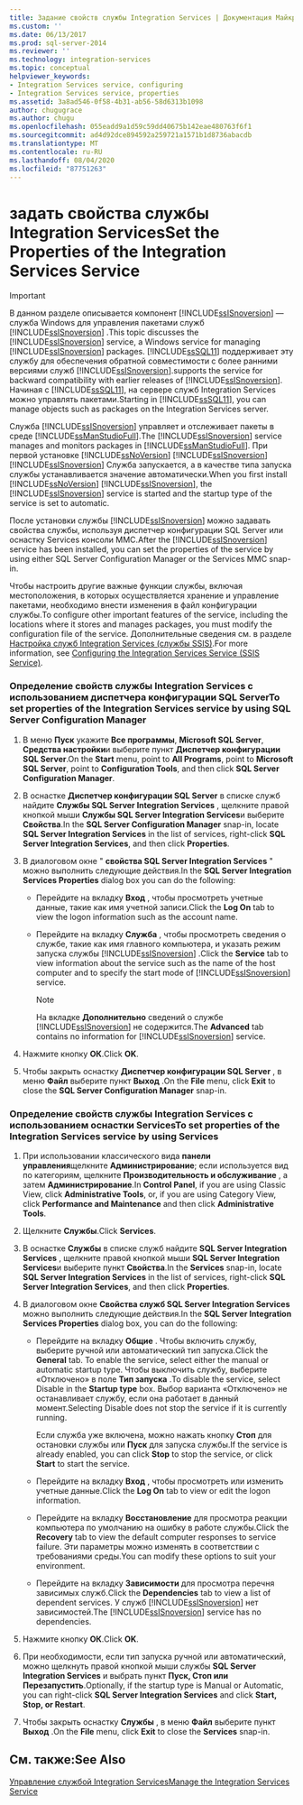 ```yaml
---
title: Задание свойств службы Integration Services | Документация Майкрософт
ms.custom: ''
ms.date: 06/13/2017
ms.prod: sql-server-2014
ms.reviewer: ''
ms.technology: integration-services
ms.topic: conceptual
helpviewer_keywords:
- Integration Services service, configuring
- Integration Services service, properties
ms.assetid: 3a8ad546-0f58-4b31-ab56-58d6313b1098
author: chugugrace
ms.author: chugu
ms.openlocfilehash: 055eadd9a1d59c59dd40675b142eae480763f6f1
ms.sourcegitcommit: ad4d92dce894592a259721a1571b1d8736abacdb
ms.translationtype: MT
ms.contentlocale: ru-RU
ms.lasthandoff: 08/04/2020
ms.locfileid: "87751263"
---
```

# <a name="set-the-properties-of-the-integration-services-service"></a><span data-ttu-id="0c968-102">задать свойства службы Integration Services</span><span class="sxs-lookup"><span data-stu-id="0c968-102">Set the Properties of the Integration Services Service</span></span>
    
> [!IMPORTANT]  
>  <span data-ttu-id="0c968-103">В данном разделе описывается компонент [!INCLUDE[ssISnoversion](../includes/ssisnoversion-md.md)] — служба Windows для управления пакетами служб [!INCLUDE[ssISnoversion](../includes/ssisnoversion-md.md)] .</span><span class="sxs-lookup"><span data-stu-id="0c968-103">This topic discusses the [!INCLUDE[ssISnoversion](../includes/ssisnoversion-md.md)] service, a Windows service for managing [!INCLUDE[ssISnoversion](../includes/ssisnoversion-md.md)] packages.</span></span> [!INCLUDE[ssSQL11](../includes/sssql11-md.md)] <span data-ttu-id="0c968-104">поддерживает эту службу для обеспечения обратной совместимости с более ранними версиями служб [!INCLUDE[ssISnoversion](../includes/ssisnoversion-md.md)].</span><span class="sxs-lookup"><span data-stu-id="0c968-104">supports the service for backward compatibility with earlier releases of [!INCLUDE[ssISnoversion](../includes/ssisnoversion-md.md)].</span></span> <span data-ttu-id="0c968-105">Начиная с [!INCLUDE[ssSQL11](../includes/sssql11-md.md)], на сервере служб Integration Services можно управлять пакетами.</span><span class="sxs-lookup"><span data-stu-id="0c968-105">Starting in [!INCLUDE[ssSQL11](../includes/sssql11-md.md)], you can manage objects such as packages on the Integration Services server.</span></span>  
  
 <span data-ttu-id="0c968-106">Служба [!INCLUDE[ssISnoversion](../includes/ssisnoversion-md.md)] управляет и отслеживает пакеты в среде [!INCLUDE[ssManStudioFull](../includes/ssmanstudiofull-md.md)].</span><span class="sxs-lookup"><span data-stu-id="0c968-106">The [!INCLUDE[ssISnoversion](../includes/ssisnoversion-md.md)] service manages and monitors packages in [!INCLUDE[ssManStudioFull](../includes/ssmanstudiofull-md.md)].</span></span> <span data-ttu-id="0c968-107">При первой установке [!INCLUDE[ssNoVersion](../includes/ssnoversion-md.md)] [!INCLUDE[ssISnoversion](../includes/ssisnoversion-md.md)] [!INCLUDE[ssISnoversion](../includes/ssisnoversion-md.md)] Служба запускается, а в качестве типа запуска службы устанавливается значение автоматически.</span><span class="sxs-lookup"><span data-stu-id="0c968-107">When you first install [!INCLUDE[ssNoVersion](../includes/ssnoversion-md.md)] [!INCLUDE[ssISnoversion](../includes/ssisnoversion-md.md)], the [!INCLUDE[ssISnoversion](../includes/ssisnoversion-md.md)] service is started and the startup type of the service is set to automatic.</span></span>  
  
 <span data-ttu-id="0c968-108">После установки службы [!INCLUDE[ssISnoversion](../includes/ssisnoversion-md.md)] можно задавать свойства службы, используя диспетчер конфигурации SQL Server или оснастку Services консоли MMC.</span><span class="sxs-lookup"><span data-stu-id="0c968-108">After the [!INCLUDE[ssISnoversion](../includes/ssisnoversion-md.md)] service has been installed, you can set the properties of the service by using either SQL Server Configuration Manager or the Services MMC snap-in.</span></span>  
  
 <span data-ttu-id="0c968-109">Чтобы настроить другие важные функции службы, включая местоположения, в которых осуществляется хранение и управление пакетами, необходимо внести изменения в файл конфигурации службы.</span><span class="sxs-lookup"><span data-stu-id="0c968-109">To configure other important features of the service, including the locations where it stores and manages packages, you must modify the configuration file of the service.</span></span> <span data-ttu-id="0c968-110">Дополнительные сведения см. в разделе [Настройка служб Integration Services (службы SSIS)](service/integration-services-service-ssis-service.md).</span><span class="sxs-lookup"><span data-stu-id="0c968-110">For more information, see [Configuring the Integration Services Service &#40;SSIS Service&#41;](service/integration-services-service-ssis-service.md).</span></span>  
  
### <a name="to-set-properties-of-the-integration-services-service-by-using-sql-server-configuration-manager"></a><span data-ttu-id="0c968-111">Определение свойств службы Integration Services с использованием диспетчера конфигурации SQL Server</span><span class="sxs-lookup"><span data-stu-id="0c968-111">To set properties of the Integration Services service by using SQL Server Configuration Manager</span></span>  
  
1.  <span data-ttu-id="0c968-112">В меню **Пуск** укажите **Все программы**, **Microsoft SQL Server**, **Средства настройки**и выберите пункт **Диспетчер конфигурации SQL Server**.</span><span class="sxs-lookup"><span data-stu-id="0c968-112">On the **Start** menu, point to **All Programs**, point to **Microsoft SQL Server**, point to **Configuration Tools**, and then click **SQL Server Configuration Manager**.</span></span>  
  
2.  <span data-ttu-id="0c968-113">В оснастке **Диспетчер конфигурации SQL Server** в списке служб найдите **Службы SQL Server Integration Services** , щелкните правой кнопкой мыши **Службы SQL Server Integration Services**и выберите **Свойства**.</span><span class="sxs-lookup"><span data-stu-id="0c968-113">In the **SQL Server Configuration Manager** snap-in, locate **SQL Server Integration Services** in the list of services, right-click **SQL Server Integration Services**, and then click **Properties**.</span></span>  
  
3.  <span data-ttu-id="0c968-114">В диалоговом окне " **свойства SQL Server Integration Services** " можно выполнить следующие действия.</span><span class="sxs-lookup"><span data-stu-id="0c968-114">In the **SQL Server Integration Services Properties** dialog box you can do the following:</span></span>  
  
    -   <span data-ttu-id="0c968-115">Перейдите на вкладку **Вход** , чтобы просмотреть учетные данные, такие как имя учетной записи.</span><span class="sxs-lookup"><span data-stu-id="0c968-115">Click the **Log On** tab to view the logon information such as the account name.</span></span>  
  
    -   <span data-ttu-id="0c968-116">Перейдите на вкладку **Служба** , чтобы просмотреть сведения о службе, такие как имя главного компьютера, и указать режим запуска службы [!INCLUDE[ssISnoversion](../includes/ssisnoversion-md.md)] .</span><span class="sxs-lookup"><span data-stu-id="0c968-116">Click the **Service** tab to view information about the service such as the name of the host computer and to specify the start mode of [!INCLUDE[ssISnoversion](../includes/ssisnoversion-md.md)] service.</span></span>  
  
        > [!NOTE]  
        >  <span data-ttu-id="0c968-117">На вкладке **Дополнительно** сведений о службе [!INCLUDE[ssISnoversion](../includes/ssisnoversion-md.md)] не содержится.</span><span class="sxs-lookup"><span data-stu-id="0c968-117">The **Advanced** tab contains no information for [!INCLUDE[ssISnoversion](../includes/ssisnoversion-md.md)] service.</span></span>  
  
4.  <span data-ttu-id="0c968-118">Нажмите кнопку **ОК**.</span><span class="sxs-lookup"><span data-stu-id="0c968-118">Click **OK**.</span></span>  
  
5.  <span data-ttu-id="0c968-119">Чтобы закрыть оснастку **Диспетчер конфигурации SQL Server** , в меню **Файл** выберите пункт **Выход** .</span><span class="sxs-lookup"><span data-stu-id="0c968-119">On the **File** menu, click **Exit** to close the **SQL Server Configuration Manager** snap-in.</span></span>  
  
### <a name="to-set-properties-of-the-integration-services-service-by-using-services"></a><span data-ttu-id="0c968-120">Определение свойств службы Integration Services с использованием оснастки Services</span><span class="sxs-lookup"><span data-stu-id="0c968-120">To set properties of the Integration Services service by using Services</span></span>  
  
1.  <span data-ttu-id="0c968-121">При использовании классического вида **панели управления**щелкните **Администрирование**; если используется вид по категориям, щелкните **Производительность и обслуживание** , а затем **Администрирование**.</span><span class="sxs-lookup"><span data-stu-id="0c968-121">In **Control Panel**, if you are using Classic View, click **Administrative Tools**, or, if you are using Category View, click **Performance and Maintenance** and then click **Administrative Tools**.</span></span>  
  
2.  <span data-ttu-id="0c968-122">Щелкните **Службы**.</span><span class="sxs-lookup"><span data-stu-id="0c968-122">Click **Services**.</span></span>  
  
3.  <span data-ttu-id="0c968-123">В оснастке **Службы** в списке служб найдите **SQL Server Integration Services** , щелкните правой кнопкой мыши **SQL Server Integration Services**и выберите пункт **Свойства**.</span><span class="sxs-lookup"><span data-stu-id="0c968-123">In the **Services** snap-in, locate **SQL Server Integration Services** in the list of services, right-click **SQL Server Integration Services**, and then click **Properties**.</span></span>  
  
4.  <span data-ttu-id="0c968-124">В диалоговом окне **Свойства служб SQL Server Integration Services** можно выполнить следующие действия.</span><span class="sxs-lookup"><span data-stu-id="0c968-124">In the **SQL Server Integration Services Properties** dialog box, you can do the following:</span></span>  
  
    -   <span data-ttu-id="0c968-125">Перейдите на вкладку **Общие** . Чтобы включить службу, выберите ручной или автоматический тип запуска.</span><span class="sxs-lookup"><span data-stu-id="0c968-125">Click the **General** tab. To enable the service, select either the manual or automatic startup type.</span></span> <span data-ttu-id="0c968-126">Чтобы выключить службу, выберите «Отключено» в поле **Тип запуска** .</span><span class="sxs-lookup"><span data-stu-id="0c968-126">To disable the service, select Disable in the **Startup type** box.</span></span> <span data-ttu-id="0c968-127">Выбор варианта «Отключено» не останавливает службу, если она работает в данный момент.</span><span class="sxs-lookup"><span data-stu-id="0c968-127">Selecting Disable does not stop the service if it is currently running.</span></span>  
  
         <span data-ttu-id="0c968-128">Если служба уже включена, можно нажать кнопку **Стоп** для остановки службы или **Пуск** для запуска службы.</span><span class="sxs-lookup"><span data-stu-id="0c968-128">If the service is already enabled, you can click **Stop** to stop the service, or click **Start** to start the service.</span></span>  
  
    -   <span data-ttu-id="0c968-129">Перейдите на вкладку **Вход** , чтобы просмотреть или изменить учетные данные.</span><span class="sxs-lookup"><span data-stu-id="0c968-129">Click the **Log On** tab to view or edit the logon information.</span></span>  
  
    -   <span data-ttu-id="0c968-130">Перейдите на вкладку **Восстановление** для просмотра реакции компьютера по умолчанию на ошибку в работе службы.</span><span class="sxs-lookup"><span data-stu-id="0c968-130">Click the **Recovery** tab to view the default computer responses to service failure.</span></span> <span data-ttu-id="0c968-131">Эти параметры можно изменять в соответствии с требованиями среды.</span><span class="sxs-lookup"><span data-stu-id="0c968-131">You can modify these options to suit your environment.</span></span>  
  
    -   <span data-ttu-id="0c968-132">Перейдите на вкладку **Зависимости** для просмотра перечня зависимых служб.</span><span class="sxs-lookup"><span data-stu-id="0c968-132">Click the **Dependencies** tab to view a list of dependent services.</span></span> <span data-ttu-id="0c968-133">У служб [!INCLUDE[ssISnoversion](../includes/ssisnoversion-md.md)] нет зависимостей.</span><span class="sxs-lookup"><span data-stu-id="0c968-133">The [!INCLUDE[ssISnoversion](../includes/ssisnoversion-md.md)] service has no dependencies.</span></span>  
  
5.  <span data-ttu-id="0c968-134">Нажмите кнопку **ОК**.</span><span class="sxs-lookup"><span data-stu-id="0c968-134">Click **OK**.</span></span>  
  
6.  <span data-ttu-id="0c968-135">При необходимости, если тип запуска ручной или автоматический, можно щелкнуть правой кнопкой мыши службы **SQL Server Integration Services** и выбрать пункт **Пуск, Стоп или Перезапустить**.</span><span class="sxs-lookup"><span data-stu-id="0c968-135">Optionally, if the startup type is Manual or Automatic, you can right-click **SQL Server Integration Services** and click **Start, Stop, or Restart**.</span></span>  
  
7.  <span data-ttu-id="0c968-136">Чтобы закрыть оснастку **Службы** , в меню **Файл** выберите пункт **Выход** .</span><span class="sxs-lookup"><span data-stu-id="0c968-136">On the **File** menu, click **Exit** to close the **Services** snap-in.</span></span>  
  
## <a name="see-also"></a><span data-ttu-id="0c968-137">См. также:</span><span class="sxs-lookup"><span data-stu-id="0c968-137">See Also</span></span>  
 [<span data-ttu-id="0c968-138">Управление службой Integration Services</span><span class="sxs-lookup"><span data-stu-id="0c968-138">Manage the Integration Services Service</span></span>](../../2014/integration-services/manage-the-integration-services-service.md)  
  
  
